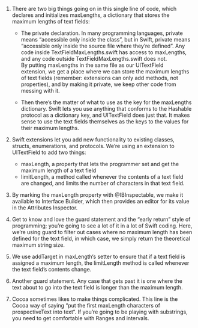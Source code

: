 1. There are two big things going on in this single line of code, which declares and initializes maxLengths, a dictionary that stores the maximum lengths of text fields:
	- The private declaration. In many programming languages, private means “accessible only inside the class”, but in Swift, private means “accessible only inside the source file where they’re defined”. Any code inside TextFieldMaxLengths.swift has access to maxLengths, and any code outside TextFieldMaxLengths.swift does not. By putting maxLengths in the same file as our UITextField extension, we get a place where we can store the maximum lengths of text fields (remember: extensions can only add methods, not properties), and by making it private, we keep other code from messing with it.
	
	- Then there’s the matter of what to use as the key for the maxLengths dictionary. Swift lets you use anything that conforms to the Hashable protocol as a dictionary key, and UITextField does just that. It makes sense to use the text fields themselves as the keys to the values for their maximum lengths.

2. Swift extensions let you add new functionality to existing classes, structs, enumerations, and protocols. We’re using an extension to UITextField to add two things:
	- maxLength, a property that lets the programmer set and get the maximum length of a text field
	- limitLength, a method called whenever the contents of a text field are changed, and limits the number of characters in that text field.

3. By marking the maxLength property with @IBInspectable, we make it available to Interface Builder, which then provides an editor for its value in the Attributes Inspector.

4. Get to know and love the guard statement and the “early return” style of programming; you’re going to see a lot of it in a lot of Swift coding. Here, we’re using guard to filter out cases where no maximum length has been defined for the text field, in which case, we simply return the theoretical maximum string size.

5. We use addTarget in maxLength‘s setter to ensure that if a text field is assigned a maximum length, the limitLength method is called whenever the text field’s contents change.

6. Another guard statement. Any case that gets past it is one where the text about to go into the text field is longer than the maximum length.

7. Cocoa sometimes likes to make things complicated. This line is the Cocoa way of saying “put the first maxLength characters of prospectiveText into text“. If you’re going to be playing with substrings, you need to get comfortable with Ranges and intervals.
